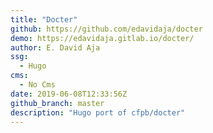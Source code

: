 ```yaml
---
title: "Docter"
github: https://github.com/edavidaja/docter
demo: https://edavidaja.gitlab.io/docter/
author: E. David Aja
ssg:
  - Hugo
cms:
  - No Cms
date: 2019-06-08T12:33:56Z
github_branch: master
description: "Hugo port of cfpb/docter"
---
```

